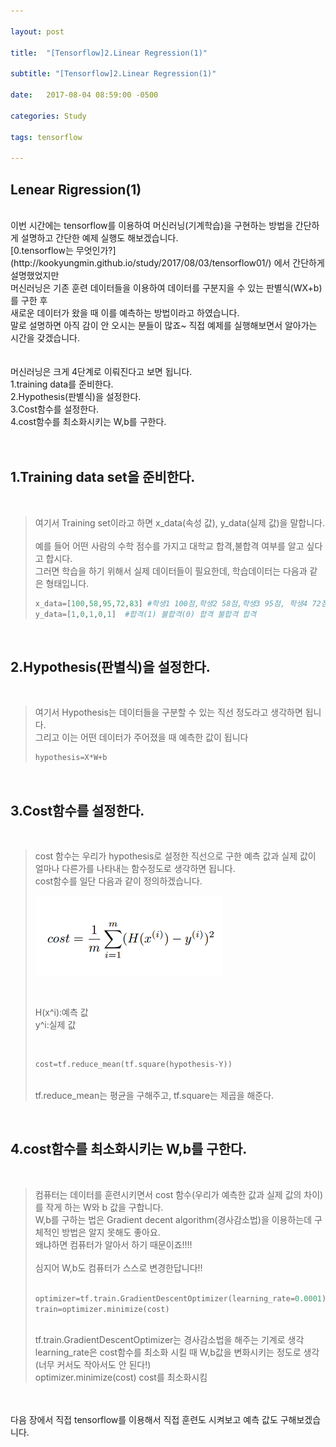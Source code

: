 ```yaml
---

layout: post

title:  "[Tensorflow]2.Linear Regression(1)"

subtitle: "[Tensorflow]2.Linear Regression(1)"

date:   2017-08-04 08:59:00 -0500

categories: Study

tags: tensorflow

---
```


## Lenear Rigression(1)

<br>
이번 시간에는 tensorflow를 이용하여 머신러닝(기계학습)을 구현하는 방법을 간단하게 설명하고 간단한 예제 실행도 해보겠습니다.
<br>
[0.tensorflow는 무엇인가?](http://kookyungmin.github.io/study/2017/08/03/tensorflow01/) 에서 간단하게 설명했었지만
<br>
머신러닝은 기존 훈련 데이터들을 이용하여 데이터를 구분지을 수 있는 판별식(WX+b)를 구한 후
<br>
새로운 데이터가 왔을 때 이를 예측하는 방법이라고 하였습니다.
<br>
말로 설명하면 아직 감이 안 오시는 분들이 많죠~ 직접 예제를 실행해보면서 알아가는 시간을 갖겠습니다.
<br>
<br>
<br>
머신러닝은 크게 4단계로 이뤄진다고 보면 됩니다.
<br>
1.training data를 준비한다.
<br>
2.Hypothesis(판별식)을 설정한다.
<br>
3.Cost함수를 설정한다.
<br>
4.cost함수를 최소화시키는 W,b를 구한다.
<br>
<br>
<br>

## 1.Training data set을 준비한다.
<br>

>여기서 Training set이라고 하면 x_data(속성 값), y_data(실제 값)을 말합니다.
><br>
><br>
>예를 들어 어떤 사람의 수학 점수를 가지고 대학교 합격,불합격 여부를 알고 싶다고 합시다.
><br>
>그러면 학습을 하기 위해서 실제 데이터들이 필요한데, 학습데이터는 다음과 같은 형태입니다.
><br>
>
>```python
>x_data=[100,58,95,72,83] #학생1 100점,학생2 58점,학생3 95점, 학생4 72점,학생5 83점
>y_data=[1,0,1,0,1]  #합격(1) 불합격(0) 합격 불합격 합격
>```

<br>

## 2.Hypothesis(판별식)을 설정한다.
<br>

>여기서 Hypothesis는 데이터들을 구분할 수 있는 직선 정도라고 생각하면 됩니다.
><br>
>그리고 이는 어떤 데이터가 주어졌을 때 예측한 값이 됩니다
><br>
>
>```python
>hypothesis=X*W+b
>```
>
<br>

## 3.Cost함수를 설정한다.

<br>

>cost 함수는 우리가 hypothesis로 설정한 직선으로 구한 예측 값과 실제 값이 얼마나 다른가를 나타내는 함수정도로 생각하면 됩니다.
><br>
>cost함수를 일단 다음과 같이 정의하겠습니다.
><br>
>
>![image](/image/tensorflow_img/cost.png)
>
><br>
>
>H(x^i):예측 값 
><br>
>y^i:실제 값  
>
><br>
>
>```python
>cost=tf.reduce_mean(tf.square(hypothesis-Y))
>```
>
><br>
>tf.reduce_mean는 평균을 구해주고, 
>tf.square는 제곱을 해준다.

<br>

## 4.cost함수를 최소화시키는 W,b를 구한다.

<br>

>컴퓨터는 데이터를 훈련시키면서 cost 함수(우리가 예측한 값과 실제 값의 차이)를 작게 하는 W와 b 값을 구합니다.
><br>
>W,b를 구하는 법은 Gradient decent algorithm(경사감소법)을 이용하는데 구체적인 방법은 알지 못해도 좋아요.
><br>
>왜냐하면 컴퓨터가 알아서 하기 때문이죠!!!!
><br>
><br>
>심지어 W,b도 컴퓨터가 스스로 변경한답니다!!
><br>
><br>
>
>```python
>optimizer=tf.train.GradientDescentOptimizer(learning_rate=0.0001)
>train=optimizer.minimize(cost)
>```
><br>
>tf.train.GradientDescentOptimizer는 경사감소법을 해주는 기계로 생각
><br>
>learning_rate은 cost함수를 최소화 시킬 때 W,b값을 변화시키는 정도로 생각 (너무 커서도 작아서도 안 된다!)
><br>
>optimizer.minimize(cost) cost를 최소화시킴

<br>
<br>
다음 장에서 직접 tensorflow를 이용해서 직접 훈련도 시켜보고 예측 값도 구해보겠습니다.

